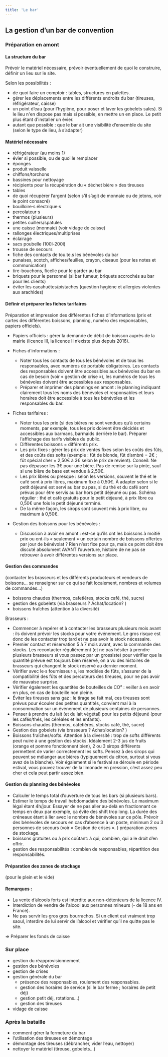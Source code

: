 ```yaml
---
title: 'Le bar'
---
```


## La gestion d’un bar de convention

### Préparation en amont

#### La structure du bar
Prévoir le matériel nécessaire, prévoir éventuellement de quoi le construire, définir un lieu sur le site. 

Selon les possibilités : 
- de quoi faire un comptoir : tables, structures en palettes. 
- gérer les déplacements entre les différents endroits du bar (tireuses, réfrigérateur, caisse)
- un point d’eau (pour l’hygiène, pour poser et laver les gobelets sales). Si le lieu n'en dispose pas mais si possible, en mettre un en place. Le petit plus étant d'installer un évier. 
- autant que possible : que le bar ait une visibilité d’ensemble du site (selon le type de lieu, à s’adapter)

#### Matériel nécessaire
- réfrigérateur (au moins 1)
- évier si possible, ou de quoi le remplacer
- éponges
- produit vaisselle
- chiffons/torchons
- bassines pour nettoyage
- récipients pour la récupération du « déchet bière » des tireuses
- tables
- de quoi récupérer l’argent (selon s’il s’agit de monnaie ou de jetons, voir le point consacré)
- bouilloire⋅s électrique⋅s
- percolateur⋅s
- thermos (plusieurs)
- petites cuillers/spatules
- une caisse (monnaie) (voir vidage de caisse)
- rallonges électriques/multiprises
- éclairage
- sacs poubelle (100l-200l)
- trousse de secours
- fiche des contacts de tou.te.s les bénévoles du bar
- punaises, scotch, affiches/feuilles, crayon, ciseaux (pour les notes et communication)
- tire-bouchons, ficelle pour le garder au bar
- briquets pour le personnel (si bar fumeur, briquets accrochés au bar pour les clients)
- éviter les cacahuètes/pistaches (question hygiène et allergies violentes aux arachides)

#### Définir et préparer les fiches tarifaires

Préparation et impression des différentes fiches d’informations (prix et cartes des différentes boissons, planning, numéro des responsables, papiers officiels).

- Papiers officiels : gérer la demande de débit de boisson auprès de la mairie (licence III, la licence II n’existe plus depuis 2016). 

- Fiches d’informations :
	+ Noter tous les contacts de tous les bénévoles et de tous les responsables, avec numéros de portable obligatoires. Les contacts des responsables doivent être accessibles aux bénévoles du bar en cas de besoin (voir « gestion de crise »), les numéros de tous les bénévoles doivent être accessibles aux responsables. 
	+ Préparer et imprimer des plannings en amont : le planning indiquant clairement tous les noms des bénévoles et responsables et leurs horaires doit être accessible à tous les bénévoles et les responsables du bar. 

- Fiches tarifaires :
	+ Noter tous les prix (si des bières ne sont vendues qu’à certains moments, par exemple, tous les prix doivent être décidés et accessibles aux barmans, barmaids derrière le bar). Préparer l’affichage des tarifs visibles du public.
	+ Différentes boissons = différents prix.
	+ Les prix fixes : gérer les prix de ventes fixes selon les coûts des fûts, et des coûts des softs (exemple : fût de blonde, fût d’ambré = 2€ ; fût spécial cher = 2,50€ à 3€ selon le prix de revient). Conseil: Ne pas dépasser les 3€ pour une bière. Pas de remise sur la pinte, sauf si une bière de base est vendue à 2,50€. 
	+ Les prix libres ou presque : selon les versions, souvent le thé et le café sont à prix libres, maximum fixe à 0,50€. À adapter selon si le petit déjeuné est servi au bar ou pas, si du thé et du café sont prévus pour être servis au bar hors petit déjeuné ou pas. Schéma régulier : thé et café gratuits pour le petit déjeuné, à prix libre ou 0,50€ une fois le petit déjeuné terminé.
	+ De la même façon, les sirops sont souvent mis à prix libre, ou maximum à 0,50€.

- Gestion des boissons pour les bénévoles :
	+ Discussion à avoir en amont : est-ce qu’ils ont les boissons à moitié prix ou ont-ils « seulement » un certain nombre de boissons offertes par jour de bénévolat ? Rien n’est fixe pour ça, mais ce point doit être discuté absolument AVANT l’ouverture, histoire de ne pas se retrouver à avoir différentes versions sur place. 

#### Gestion des commandes 
(contacter les brasseurs et les différents producteurs et vendeurs de boissons... se renseigner sur ce qui se fait localement, nombres et volumes de commandes…)
- boissons chaudes (thermos, cafetières, stocks café, thé, sucre)
- gestion des gobelets (via brasseurs ? Achat/location? )
- boissons fraîches (attention à la diversité)

Brasseurs :
- Commencer à repérer et à contacter les brasseurs plusieurs mois avant : ils doivent prévoir les stocks pour votre événement. Le gros risque est donc de les contacter trop tard et ne pas avoir le stock nécessaire. 
- Premier contact et réservation 5 à 7 mois avant, avec la commande des stocks. Les recontacter régulièrement (et ne pas hésiter à prendre plusieurs brasseurs si vous passez par un grossiste) pour vérifier que la quantité prévue est toujours bien réservé, on a vu des histoires de brasseurs qui changent le stock réservé au dernier moment.
- Vérifier avec le⋅s fournisseur⋅s, les modèles de fûts, s’assurer de la compatibilité des fûts et des percuteurs des tireuses, pour ne pas avoir de mauvaise surprise. 
- Vérifier également les quantités de bouteilles de CO² : veiller à en avoir en plus, en cas de bouteille non pleine.
- Éviter les tireuses sans gaz : le tirage se fait mal, ces tireuses sont prévus pour écouler des petites quantités, convient mal à la consommation sur un événement de plusieurs centaines de personnes.
- Penser à prendre du lait (et du lait végétal) pour les petits déjeuné (pour les cafés/thés, les céréales et les enfants).
- Boissons chaudes (thermos, cafetières, stocks café, thé, sucre)    
- Gestion des gobelets (via brasseurs ? Achat/location? )
- Boissons fraîches/softs. Attention à la diversité : trop de softs différents peut nuire à une gestion des stocks. Idéalement 2-3 jus de fruits (orange et pomme fonctionnent bien), 2 ou 3 sirops différents permettent de varier correctement les softs. Pensez à des sirops qui peuvent se mélanger aux bières (typiquement du citron, surtout si vous avez de la blanche). Voir également si le festival se déroule en période estival, vous pouvez trouver de la limonade en pression, c’est assez peu cher et cela peut partir assez bien. 

#### Gestion du planning des bénévoles

- Calculer le temps total d’ouverture de tous les bars (si plusieurs bars). 
- Estimer le temps de travail hebdomadaire des bénévoles. Le maximum légal étant 4h/jour. Essayer de ne pas aller au-delà en fractionnant ce temps en deux par exemple, ça évite des shift trop long. La durée des créneaux étant à lier avec le nombre de bénévoles sur ce pôle. Prévoir des bénévoles de secours en cas d’absence à un poste, minimum 2 ou 3 personnes de secours (voir « Gestion de crises ». )
préparation zones de stockage.
- boissons gratuites ou à prix coûtant: à qui, combien, qui a le droit d’en offrir.
- gestion des responsabilités : combien de responsables, répartition des responsabilités. 

#### Préparation des zones de stockage
(pour le plein et le vide)

#### Remarques : 
- La vente d’alcools forts est interdite aux non-détenteurs de la licence IV.
- Interdiction de vendre de l'alcool aux personnes mineurs (- de 18 ans en France).
- Ne pas servir les gros gros bourrachos. Si un client est vraiment trop saoul, interdire de lui servir de l’alcool et vérifier qu’il ne quitte pas le site.

=> Préparer les fonds de caisse

### Sur place
- gestion du réapprovisionnement 
- gestion des bénévoles
- gestion de crises 
- gestion générale du bar 
	+ présence des responsables, roulement des responsables.  
	+ gestion des horaires de service (si le bar ferme ; horaires de petit déj)
	+ gestion petit déj, rotations…)
	+ gestion des tireuses
- vidage de caisse

### Après la bataille
- comment gérer la fermeture du bar
- l’utilisation des tireuses en démontage
- démontage des tireuses (débrancher, vider l’eau, nettoyer)
- nettoyer le matériel (tireuse, gobelets…) 